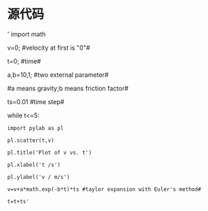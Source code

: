 # 源代码
'
import math

v=0; #velocity at first is "0"#

t=0; #time#

a,b=10,1; #two external parameter#

 #a means gravity;b means friction factor#
 
ts=0.01 #time step#

while t<=5:

    import pylab as pl
    
    pl.scatter(t,v)
    
    pl.title('Plot of v vs. t')
    
    pl.xlabel('t /s')
    
    pl.ylabel('v / m/s')
    
    v=v+a*math.exp(-b*t)*ts #taylor expansion with Euler's method#
    
    t=t+ts'
